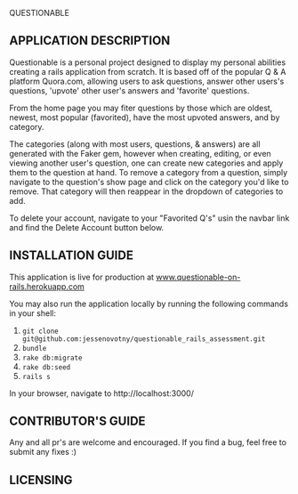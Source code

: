 QUESTIONABLE

## APPLICATION DESCRIPTION ##

Questionable is a personal project designed to display my personal abilities creating a rails application from scratch. It is based off of the popular Q & A platform Quora.com, allowing users to ask questions, answer other users's questions, 'upvote' other user's answers and 'favorite' questions. 

From the home page you may fiter questions by those which are oldest, newest, most popular (favorited), have the most upvoted answers, and by category. 

The categories (along with most users, questions, & answers) are all generated with the Faker gem, however when creating, editing, or even viewing another user's question, one can create new categories and apply them to the question at hand. To remove a category from a question, simply navigate to the question's show page and click on the category you'd like to remove. That category will then reappear in the dropdown of categories to add. 

To delete your account, navigate to your "Favorited Q's" usin the navbar link and find the Delete Account button below.


## INSTALLATION GUIDE ##

This application is live for production at www.questionable-on-rails.herokuapp.com

You may also run the application locally by running the following commands in your shell:

1. `git clone git@github.com:jessenovotny/questionable_rails_assessment.git`
2. `bundle`
2. `rake db:migrate`
3. `rake db:seed`
4. `rails s`

In your browser, navigate to http://localhost:3000/


## CONTRIBUTOR'S GUIDE ##

Any and all pr's are welcome and encouraged. If you find a bug, feel free to submit any fixes :)

## LICENSING ##

